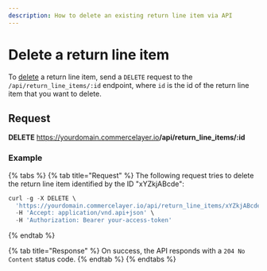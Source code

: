 ```yaml
---
description: How to delete an existing return line item via API
---
```


# Delete a return line item

To <a href="https://docs.commercelayer.io/developers/deleting-resources" target="_blank">delete</a> a return line item, send a `DELETE` request to the `/api/return_line_items/:id` endpoint, where `id` is the id of the return line item that you want to delete.

## Request

**DELETE** https://yourdomain.commercelayer.io<b>/api/return_line_items/:id</b>

### Example

{% tabs %}
{% tab title="Request" %}
The following request tries to delete the return line item identified by the ID "xYZkjABcde":

```javascript
curl -g -X DELETE \
  'https://yourdomain.commercelayer.io/api/return_line_items/xYZkjABcde' \
  -H 'Accept: application/vnd.api+json' \
  -H 'Authorization: Bearer your-access-token'
```
{% endtab %}

{% tab title="Response" %}
On success, the API responds with a `204 No Content` status code.
{% endtab %}
{% endtabs %}

